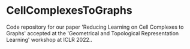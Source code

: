 # CellComplexesToGraphs
Code repository for our paper 'Reducing Learning on Cell Complexes to Graphs' accepted at the 'Geometrical and Topological Representation Learning' workshop at ICLR 2022..
